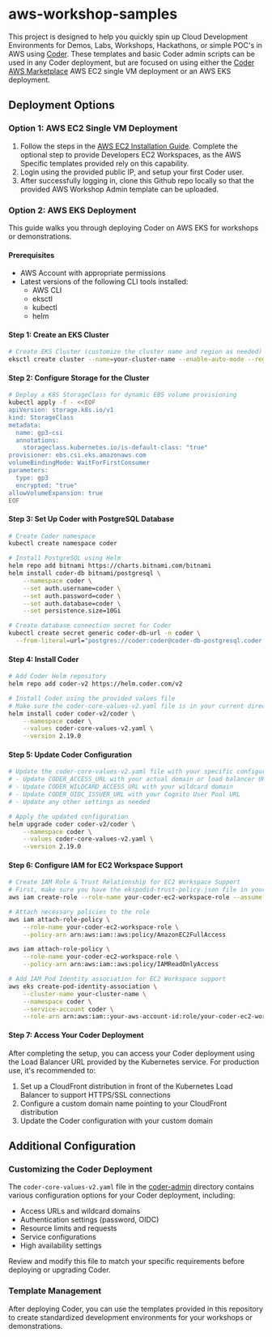 # aws-workshop-samples
This project is designed to help you quickly spin up Cloud Development Environments for Demos, Labs, Workshops, Hackathons, or simple POC's in AWS using [Coder](https://coder.com/cde). These templates and basic Coder admin scripts can be used in any Coder deployment, but are focused on using either the [Coder AWS Marketplace](https://coder.com/docs/install/cloud/ec2) AWS EC2 single VM deployment or an AWS EKS deployment.

## Deployment Options

### Option 1: AWS EC2 Single VM Deployment

1) Follow the steps in the [AWS EC2 Installation Guide](https://coder.com/docs/install/cloud/ec2). Complete the optional step to provide Developers EC2 Workspaces, as the AWS Specific templates provided rely on this capability.
2) Login using the provided public IP, and setup your first Coder user.
3) After successfully logging in, clone this Github repo locally so that the provided AWS Workshop Admin template can be uploaded.

### Option 2: AWS EKS Deployment

This guide walks you through deploying Coder on AWS EKS for workshops or demonstrations.

#### Prerequisites
- AWS Account with appropriate permissions
- Latest versions of the following CLI tools installed:
  - AWS CLI
  - eksctl
  - kubectl
  - helm

#### Step 1: Create an EKS Cluster
```bash
# Create EKS Cluster (customize the cluster name and region as needed)
eksctl create cluster --name=your-cluster-name --enable-auto-mode --region your-region
```

#### Step 2: Configure Storage for the Cluster
```bash
# Deploy a K8S StorageClass for dynamic EBS volume provisioning
kubectl apply -f - <<EOF
apiVersion: storage.k8s.io/v1
kind: StorageClass
metadata:
  name: gp3-csi
  annotations:
    storageclass.kubernetes.io/is-default-class: "true"
provisioner: ebs.csi.eks.amazonaws.com
volumeBindingMode: WaitForFirstConsumer
parameters:
  type: gp3
  encrypted: "true"
allowVolumeExpansion: true
EOF
```

#### Step 3: Set Up Coder with PostgreSQL Database
```bash
# Create Coder namespace
kubectl create namespace coder

# Install PostgreSQL using Helm
helm repo add bitnami https://charts.bitnami.com/bitnami
helm install coder-db bitnami/postgresql \
    --namespace coder \
    --set auth.username=coder \
    --set auth.password=coder \
    --set auth.database=coder \
    --set persistence.size=10Gi

# Create database connection secret for Coder
kubectl create secret generic coder-db-url -n coder \
  --from-literal=url="postgres://coder:coder@coder-db-postgresql.coder.svc.cluster.local:5432/coder?sslmode=disable"
```

#### Step 4: Install Coder
```bash
# Add Coder Helm repository
helm repo add coder-v2 https://helm.coder.com/v2

# Install Coder using the provided values file
# Make sure the coder-core-values-v2.yaml file is in your current directory
helm install coder coder-v2/coder \
    --namespace coder \
    --values coder-core-values-v2.yaml \
    --version 2.19.0
```

#### Step 5: Update Coder Configuration
```bash
# Update the coder-core-values-v2.yaml file with your specific configuration:
# - Update CODER_ACCESS_URL with your actual domain or load balancer URL
# - Update CODER_WILDCARD_ACCESS_URL with your wildcard domain
# - Update CODER_OIDC_ISSUER_URL with your Cognito User Pool URL
# - Update any other settings as needed

# Apply the updated configuration
helm upgrade coder coder-v2/coder \
    --namespace coder \
    --values coder-core-values-v2.yaml \
    --version 2.19.0
```

#### Step 6: Configure IAM for EC2 Workspace Support
```bash
# Create IAM Role & Trust Relationship for EC2 Workspace Support
# First, make sure you have the ekspodid-trust-policy.json file in your current directory
aws iam create-role --role-name your-coder-ec2-workspace-role --assume-role-policy-document file://ekspodid-trust-policy.json

# Attach necessary policies to the role
aws iam attach-role-policy \
    --role-name your-coder-ec2-workspace-role \
    --policy-arn arn:aws:iam::aws:policy/AmazonEC2FullAccess

aws iam attach-role-policy \
    --role-name your-coder-ec2-workspace-role \
    --policy-arn arn:aws:iam::aws:policy/IAMReadOnlyAccess

# Add IAM Pod Identity association for EC2 Workspace support
aws eks create-pod-identity-association \
    --cluster-name your-cluster-name \
    --namespace coder \
    --service-account coder \
    --role-arn arn:aws:iam::your-aws-account-id:role/your-coder-ec2-workspace-role
```

#### Step 7: Access Your Coder Deployment
After completing the setup, you can access your Coder deployment using the Load Balancer URL provided by the Kubernetes service. For production use, it's recommended to:

1. Set up a CloudFront distribution in front of the Kubernetes Load Balancer to support HTTPS/SSL connections
2. Configure a custom domain name pointing to your CloudFront distribution
3. Update the Coder configuration with your custom domain

## Additional Configuration

### Customizing the Coder Deployment
The `coder-core-values-v2.yaml` file in the [coder-admin](./coder-admin) directory contains various configuration options for your Coder deployment, including:

- Access URLs and wildcard domains
- Authentication settings (password, OIDC)
- Resource limits and requests
- Service configurations
- High availability settings

Review and modify this file to match your specific requirements before deploying or upgrading Coder.

### Template Management
After deploying Coder, you can use the templates provided in this repository to create standardized development environments for your workshops or demonstrations.
